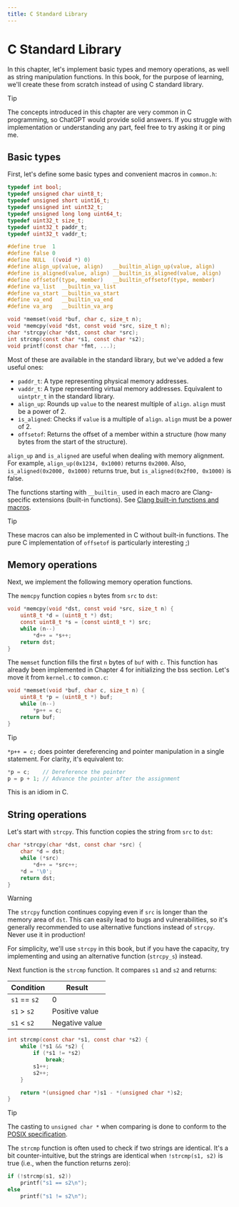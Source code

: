```yaml
---
title: C Standard Library
---
```


# C Standard Library

In this chapter, let's implement basic types and memory operations, as well as string manipulation functions. In this book, for the purpose of learning, we'll create these from scratch instead of using C standard library.

> [!TIP]
>
> The concepts introduced in this chapter are very common in C programming, so ChatGPT would provide solid answers. If you struggle with implementation or understanding any part, feel free to try asking it or ping me.

## Basic types

First, let's define some basic types and convenient macros in `common.h`:


```c [common.h] {1-15,21-24}
typedef int bool;
typedef unsigned char uint8_t;
typedef unsigned short uint16_t;
typedef unsigned int uint32_t;
typedef unsigned long long uint64_t;
typedef uint32_t size_t;
typedef uint32_t paddr_t;
typedef uint32_t vaddr_t;

#define true  1
#define false 0
#define NULL  ((void *) 0)
#define align_up(value, align)   __builtin_align_up(value, align)
#define is_aligned(value, align) __builtin_is_aligned(value, align)
#define offsetof(type, member)   __builtin_offsetof(type, member)
#define va_list  __builtin_va_list
#define va_start __builtin_va_start
#define va_end   __builtin_va_end
#define va_arg   __builtin_va_arg

void *memset(void *buf, char c, size_t n);
void *memcpy(void *dst, const void *src, size_t n);
char *strcpy(char *dst, const char *src);
int strcmp(const char *s1, const char *s2);
void printf(const char *fmt, ...);
```

Most of these are available in the standard library, but we've added a few useful ones:

- `paddr_t`: A type representing physical memory addresses.
- `vaddr_t`: A type representing virtual memory addresses. Equivalent to `uintptr_t` in the standard library.
- `align_up`: Rounds up `value` to the nearest multiple of `align`. `align` must be a power of 2.
- `is_aligned`: Checks if `value` is a multiple of `align`. `align` must be a power of 2.
- `offsetof`: Returns the offset of a member within a structure (how many bytes from the start of the structure).

`align_up` and `is_aligned` are useful when dealing with memory alignment. For example, `align_up(0x1234, 0x1000)` returns `0x2000`. Also, `is_aligned(0x2000, 0x1000)` returns true, but `is_aligned(0x2f00, 0x1000)` is false.

The functions starting with `__builtin_` used in each macro are Clang-specific extensions (built-in functions). See [Clang built-in functions and macros](https://clang.llvm.org/docs/LanguageExtensions.html).

> [!TIP]
>
> These macros can also be implemented in C without built-in functions. The pure C implementation of `offsetof` is particularly interesting ;)

## Memory operations

Next, we implement the following memory operation functions.

The `memcpy` function copies `n` bytes from `src` to `dst`:

```c [common.c]
void *memcpy(void *dst, const void *src, size_t n) {
    uint8_t *d = (uint8_t *) dst;
    const uint8_t *s = (const uint8_t *) src;
    while (n--)
        *d++ = *s++;
    return dst;
}
```

The `memset` function fills the first `n` bytes of `buf` with `c`. This function has already been implemented in Chapter 4 for initializing the bss section. Let's move it from `kernel.c` to `common.c`:

```c [common.c]
void *memset(void *buf, char c, size_t n) {
    uint8_t *p = (uint8_t *) buf;
    while (n--)
        *p++ = c;
    return buf;
}
```

> [!TIP]
>
> `*p++ = c;` does pointer dereferencing and pointer manipulation in a single statement. For clarity, it's equivalent to:
>
> ```c
> *p = c;    // Dereference the pointer
> p = p + 1; // Advance the pointer after the assignment
> ```
>
> This is an idiom in C.

## String operations

Let's start with `strcpy`. This function copies the string from `src` to `dst`:

```c [common.c]
char *strcpy(char *dst, const char *src) {
    char *d = dst;
    while (*src)
        *d++ = *src++;
    *d = '\0';
    return dst;
}
```

> [!WARNING]
>
> The `strcpy` function continues copying even if `src` is longer than the memory area of `dst`. This can easily lead to bugs and vulnerabilities, so it's generally recommended to use alternative functions instead of `strcpy`. Never use it in production!
>
> For simplicity, we'll use `strcpy` in this book, but if you have the capacity, try implementing and using an alternative function (`strcpy_s`) instead.

Next function is the `strcmp` function. It compares `s1` and `s2` and returns:

| Condition | Result |
| --------- | ------ |
| `s1` == `s2` | 0 |
| `s1` > `s2` | Positive value |
| `s1` < `s2` | Negative value |

```c [common.c]
int strcmp(const char *s1, const char *s2) {
    while (*s1 && *s2) {
        if (*s1 != *s2)
            break;
        s1++;
        s2++;
    }

    return *(unsigned char *)s1 - *(unsigned char *)s2;
}
```

> [!TIP]
>
> The casting to `unsigned char *` when comparing is done to conform to the [POSIX specification](https://www.man7.org/linux/man-pages/man3/strcmp.3.html#:~:text=both%20interpreted%20as%20type%20unsigned%20char).

The `strcmp` function is often used to check if two strings are identical. It's a bit counter-intuitive, but the strings are identical when `!strcmp(s1, s2)` is true (i.e., when the function returns zero):

```c
if (!strcmp(s1, s2))
    printf("s1 == s2\n");
else
    printf("s1 != s2\n");
```
